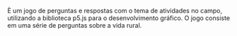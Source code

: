 È um jogo de perguntas e respostas com o tema de atividades no campo, utilizando a biblioteca p5.js para o desenvolvimento gráfico. O jogo consiste em uma série de perguntas sobre a vida rural.
